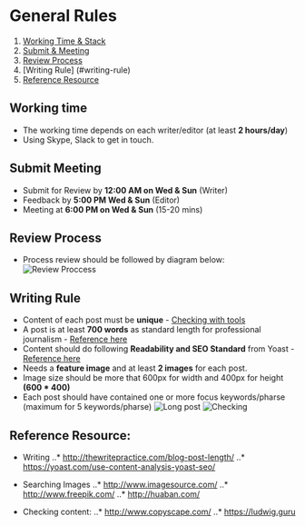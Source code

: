 # General Rules

1. [Working Time & Stack](#working-time)
2. [Submit & Meeting](#submit-meeting)
3. [Review Process](#review-process) 
4. [Writing Rule] (#writing-rule)
5. [Reference Resource](reference-resource)


## Working time
- The working time depends on each writer/editor (at least **2 hours/day**)
- Using Skype, Slack to get in touch.

## Submit Meeting
- Submit for Review by **12:00 AM on Wed & Sun** (Writer)
- Feedback by **5:00 PM Wed & Sun** (Editor)
- Meeting at **6:00 PM on Wed & Sun** (15-20 mins)

## Review Process
- Process review should be followed by diagram below:
![Review Proccess](https://monosnap.com/file/e3E2QjfmjtGQSCKsD75EJqYl7dEKZi.png)

## Writing Rule
- Content of each post must be **unique** - [Checking with tools](http://www.copyscape.com/)
- A post is at least **700 words** as standard length for professional journalism - [Reference here](http://thewritepractice.com/blog-post-length/)
- Content should do following **Readability and SEO Standard** from Yoast - [Reference here](https://yoast.com/use-content-analysis-yoast-seo/)
- Needs a **feature image** and at least **2 images** for each post.
- Image size should be more that 600px for width and 400px for height **(600 * 400)**
- Each post should have contained one or more focus keywords/pharse (maximum for 5 keywords/pharse)
![Long post](https://monosnap.com/file/QGZ4OXQUxUyWjfr94amnZrjpLD30mJ.png)
![Checking](https://monosnap.com/file/ztxFR9iGfaRhsqcDKvmUvdnvjf1Us7.png)

## Reference Resource:
- Writing
..* http://thewritepractice.com/blog-post-length/
..* https://yoast.com/use-content-analysis-yoast-seo/

- Searching Images
..* http://www.imagesource.com/
..* http://www.freepik.com/
..* http://huaban.com/

- Checking content:
..* http://www.copyscape.com/
..* https://ludwig.guru
